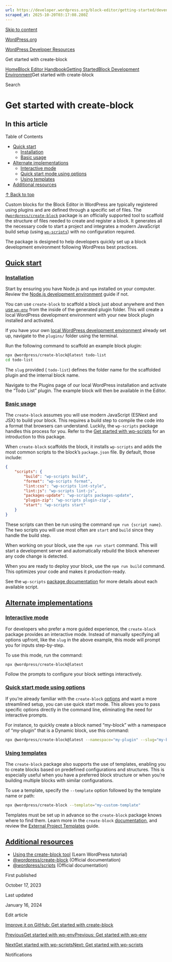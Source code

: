 ```yaml
---
url: https://developer.wordpress.org/block-editor/getting-started/devenv/get-started-with-create-block
scraped_at: 2025-10-20T03:17:08.280Z
---
```


[Skip to content](https://developer.wordpress.org/block-editor/getting-started/devenv/get-started-with-create-block/#wp--skip-link--target)

[WordPress.org](https://wordpress.org/)

[WordPress Developer Resources](https://developer.wordpress.org/)

Get started with create-block


[Home](https://developer.wordpress.org/)[Block Editor Handbook](https://developer.wordpress.org/block-editor/)[Getting Started](https://developer.wordpress.org/block-editor/getting-started/)[Block Development Environment](https://developer.wordpress.org/block-editor/getting-started/devenv/)Get started with create-block

Search

# Get started with create-block

## In this article

Table of Contents

- [Quick start](https://developer.wordpress.org/block-editor/getting-started/devenv/get-started-with-create-block/#quick-start)
  - [Installation](https://developer.wordpress.org/block-editor/getting-started/devenv/get-started-with-create-block/#installation)
  - [Basic usage](https://developer.wordpress.org/block-editor/getting-started/devenv/get-started-with-create-block/#basic-usage)
- [Alternate implementations](https://developer.wordpress.org/block-editor/getting-started/devenv/get-started-with-create-block/#alternate-implementations)
  - [Interactive mode](https://developer.wordpress.org/block-editor/getting-started/devenv/get-started-with-create-block/#interactive-mode)
  - [Quick start mode using options](https://developer.wordpress.org/block-editor/getting-started/devenv/get-started-with-create-block/#quick-start-mode-using-options)
  - [Using templates](https://developer.wordpress.org/block-editor/getting-started/devenv/get-started-with-create-block/#using-templates)
- [Additional resources](https://developer.wordpress.org/block-editor/getting-started/devenv/get-started-with-create-block/#additional-resources)

[↑ Back to top](https://developer.wordpress.org/block-editor/getting-started/devenv/get-started-with-create-block/#wp--skip-link--target)

Custom blocks for the Block Editor in WordPress are typically registered using plugins and are defined through a specific set of files. The [`@wordpress/create-block`](https://developer.wordpress.org/block-editor/reference-guides/packages/packages-create-block/) package is an officially supported tool to scaffold the structure of files needed to create and register a block. It generates all the necessary code to start a project and integrates a modern JavaScript build setup (using [`wp-scripts`](https://developer.wordpress.org/block-editor/getting-started/devenv/get-started-with-wp-scripts/)) with no configuration required.

The package is designed to help developers quickly set up a block development environment following WordPress best practices.

## [Quick start](https://developer.wordpress.org/block-editor/getting-started/devenv/get-started-with-create-block/\#quick-start)

### [Installation](https://developer.wordpress.org/block-editor/getting-started/devenv/get-started-with-create-block/\#installation)

Start by ensuring you have Node.js and `npm` installed on your computer. Review the [Node.js development environment](https://developer.wordpress.org/block-editor/getting-started/devenv/nodejs-development-environment/) guide if not.

You can use `create-block` to scaffold a block just about anywhere and then [use `wp-env`](https://developer.wordpress.org/block-editor/getting-started/devenv/get-started-with-wp-env/) from the inside of the generated plugin folder. This will create a local WordPress development environment with your new block plugin installed and activated.

If you have your own [local WordPress development environment](https://developer.wordpress.org/block-editor/getting-started/devenv/#local-wordpress-environment) already set up, navigate to the `plugins/` folder using the terminal.

Run the following command to scaffold an example block plugin:

```bash
npx @wordpress/create-block@latest todo-list
cd todo-list

```

The `slug` provided ( `todo-list`) defines the folder name for the scaffolded plugin and the internal block name.

Navigate to the Plugins page of our local WordPress installation and activate the “Todo List” plugin. The example block will then be available in the Editor.

### [Basic usage](https://developer.wordpress.org/block-editor/getting-started/devenv/get-started-with-create-block/\#basic-usage)

The `create-block` assumes you will use modern JavaScript (ESNext and JSX) to build your block. This requires a build step to compile the code into a format that browsers can understand. Luckily, the `wp-scripts` package handles this process for you. Refer to the [Get started with wp-scripts](https://developer.wordpress.org/block-editor/getting-started/devenv/get-started-with-wp-scripts) for an introduction to this package.

When `create-block` scaffolds the block, it installs `wp-scripts` and adds the most common scripts to the block’s `package.json` file. By default, those include:

```json
{
    "scripts": {
        "build": "wp-scripts build",
        "format": "wp-scripts format",
        "lint:css": "wp-scripts lint-style",
        "lint:js": "wp-scripts lint-js",
        "packages-update": "wp-scripts packages-update",
        "plugin-zip": "wp-scripts plugin-zip",
        "start": "wp-scripts start"
    }
}

```

These scripts can then be run using the command `npm run {script name}`. The two scripts you will use most often are `start` and `build` since they handle the build step.

When working on your block, use the `npm run start` command. This will start a development server and automatically rebuild the block whenever any code change is detected.

When you are ready to deploy your block, use the `npm run build` command. This optimizes your code and makes it production-ready.

See the `wp-scripts` [package documentation](https://developer.wordpress.org/block-editor/packages/packages-scripts/) for more details about each available script.

## [Alternate implementations](https://developer.wordpress.org/block-editor/getting-started/devenv/get-started-with-create-block/\#alternate-implementations)

### [Interactive mode](https://developer.wordpress.org/block-editor/getting-started/devenv/get-started-with-create-block/\#interactive-mode)

For developers who prefer a more guided experience, the `create-block` package provides an interactive mode. Instead of manually specifying all options upfront, like the `slug` in the above example, this mode will prompt you for inputs step-by-step.

To use this mode, run the command:

```bash
npx @wordpress/create-block@latest

```

Follow the prompts to configure your block settings interactively.

### [Quick start mode using options](https://developer.wordpress.org/block-editor/getting-started/devenv/get-started-with-create-block/\#quick-start-mode-using-options)

If you’re already familiar with the `create-block` [options](https://developer.wordpress.org/block-editor/reference-guides/packages/packages-create-block/#options) and want a more streamlined setup, you can use quick start mode. This allows you to pass specific options directly in the command line, eliminating the need for interactive prompts.

For instance, to quickly create a block named “my-block” with a namespace of “my-plugin” that is a Dynamic block, use this command:

```bash
npx @wordpress/create-block@latest --namespace="my-plugin" --slug="my-block" --variant="dynamic"

```

### [Using templates](https://developer.wordpress.org/block-editor/getting-started/devenv/get-started-with-create-block/\#using-templates)

The `create-block` package also supports the use of templates, enabling you to create blocks based on predefined configurations and structures. This is especially useful when you have a preferred block structure or when you’re building multiple blocks with similar configurations.

To use a template, specify the `--template` option followed by the template name or path:

```bash
npx @wordpress/create-block --template="my-custom-template"

```

Templates must be set up in advance so the `create-block` package knows where to find them. Learn more in the `create-block` [documentation](https://developer.wordpress.org/block-editor/reference-guides/packages/packages-create-block/#template), and review the [External Project Templates](https://developer.wordpress.org/block-editor/reference-guides/packages/packages-create-block/packages-create-block-external-template/) guide.

## [Additional resources](https://developer.wordpress.org/block-editor/getting-started/devenv/get-started-with-create-block/\#additional-resources)

- [Using the create-block tool](https://learn.wordpress.org/tutorial/using-the-create-block-tool/) (Learn WordPress tutorial)
- [@wordpress/create-block](https://developer.wordpress.org/block-editor/reference-guides/packages/packages-create-block/) (Official documentation)
- [@wordpress/scripts](https://developer.wordpress.org/block-editor/reference-guides/packages/packages-scripts/) (Official documentation)

First published

October 17, 2023

Last updated

January 16, 2024

Edit article

[Improve it on GitHub: Get started with create-block](https://github.com/WordPress/gutenberg/edit/trunk/docs/getting-started/devenv/get-started-with-create-block.md)

[PreviousGet started with wp-envPrevious: Get started with wp-env](https://developer.wordpress.org/block-editor/getting-started/devenv/get-started-with-wp-env/)

[NextGet started with wp-scriptsNext: Get started with wp-scripts](https://developer.wordpress.org/block-editor/getting-started/devenv/get-started-with-wp-scripts/)

Notifications